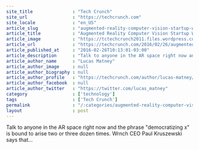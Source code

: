 ```yaml
---
site_title               : "Tech Crunch"
site_url                 : "https://techcrunch.com"
site_locale              : "en_US"
article_slug             : "augmented-reality-computer-vision-startup-wrnch-gets-s1-8m-series-a-led-by-mark-cuban"
article_title            : "Augmented Reality Computer Vision Startup Wrnch Gets $1.8M Series A Led By Mark Cuban"
article_image            : "https://tctechcrunch2011.files.wordpress.com/2016/02/wrnchteam201507.jpg?w=764&h=400&crop=1"
article_url              : "https://techcrunch.com/2016/02/26/augmented-reality-computer-vision-startup-wrnch-gets-1-8m-series-a-led-by-mark-cuban/"
article_published_at     : "2016-02-26T10:13:01-03:00"
article_description      : "Talk to anyone in the AR space right now and the phrase 'democratizing x' is bound to arise two or three dozen times. Wrnch CEO Paul Kruszewski says that..."
article_author_name      : "Lucas Matney"
article_author_image     : null
article_author_biography : null
article_author_profile   : "https://techcrunch.com/author/lucas-matney/"
article_author_facebook  : null
article_author_twitter   : "https://twitter.com/lucas_matney"
category                 : ['technology']
tags                     : ['Tech Crunch']
permalink                : "/:categories/augmented-reality-computer-vision-startup-wrnch-gets-s1-8m-series-a-led-by-mark-cuban/"
layout                   : post
---
```


Talk to anyone in the AR space right now and the phrase "democratizing x" is bound to arise two or three dozen times. Wrnch CEO Paul Kruszewski says that...
